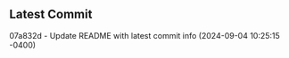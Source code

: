 
## Latest Commit
07a832d - Update README with latest commit info (2024-09-04 10:25:15 -0400) <Yunxi-Zhou>
